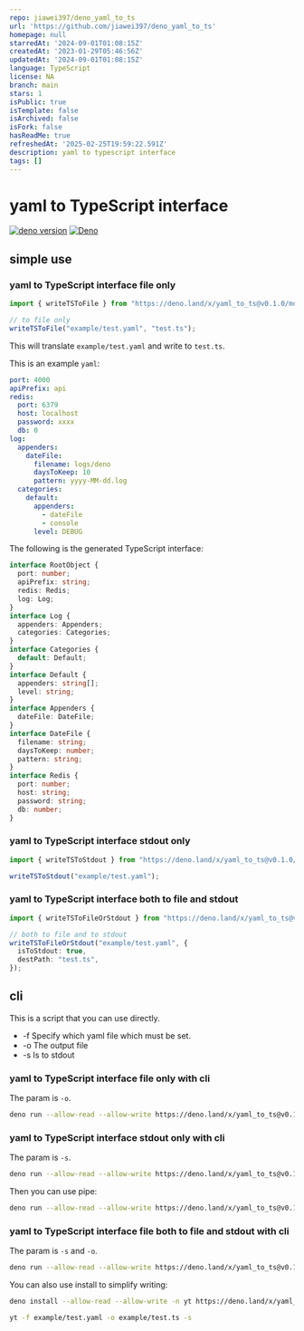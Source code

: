 ```yaml
---
repo: jiawei397/deno_yaml_to_ts
url: 'https://github.com/jiawei397/deno_yaml_to_ts'
homepage: null
starredAt: '2024-09-01T01:08:15Z'
createdAt: '2023-01-29T05:46:56Z'
updatedAt: '2024-09-01T01:08:15Z'
language: TypeScript
license: NA
branch: main
stars: 1
isPublic: true
isTemplate: false
isArchived: false
isFork: false
hasReadMe: true
refreshedAt: '2025-02-25T19:59:22.591Z'
description: yaml to typescript interface
tags: []
---
```


# yaml to TypeScript interface

[![deno version](https://img.shields.io/badge/deno-^1.29.0-blue?logo=deno)](https://github.com/denoland/deno)
[![Deno](https://github.com/jiawei397/deno-oak-nest/actions/workflows/deno.yml/badge.svg)](https://github.com/jiawei397/deno-oak-nest/actions/workflows/deno.yml)

## simple use

### yaml to TypeScript interface file only

```ts
import { writeTSToFile } from "https://deno.land/x/yaml_to_ts@v0.1.0/mod.ts";

// to file only
writeTSToFile("example/test.yaml", "test.ts");
```

This will translate `example/test.yaml` and write to `test.ts`.

This is an example `yaml`:

```yaml
port: 4000
apiPrefix: api
redis:
  port: 6379
  host: localhost
  password: xxxx
  db: 0
log:
  appenders:
    dateFile:
      filename: logs/deno
      daysToKeep: 10
      pattern: yyyy-MM-dd.log
  categories:
    default:
      appenders:
        - dateFile
        - console
      level: DEBUG
```

The following is the generated TypeScript interface:

```ts
interface RootObject {
  port: number;
  apiPrefix: string;
  redis: Redis;
  log: Log;
}
interface Log {
  appenders: Appenders;
  categories: Categories;
}
interface Categories {
  default: Default;
}
interface Default {
  appenders: string[];
  level: string;
}
interface Appenders {
  dateFile: DateFile;
}
interface DateFile {
  filename: string;
  daysToKeep: number;
  pattern: string;
}
interface Redis {
  port: number;
  host: string;
  password: string;
  db: number;
}
```

### yaml to TypeScript interface stdout only

```ts
import { writeTSToStdout } from "https://deno.land/x/yaml_to_ts@v0.1.0/mod.ts";

writeTSToStdout("example/test.yaml");
```

### yaml to TypeScript interface both to file and stdout

```ts
import { writeTSToFileOrStdout } from "https://deno.land/x/yaml_to_ts@v0.1.0/mod.ts";

// both to file and to stdout
writeTSToFileOrStdout("example/test.yaml", {
  isToStdout: true,
  destPath: "test.ts",
});
```

## cli

This is a script that you can use directly.

- -f Specify which yaml file which must be set.
- -o The output file
- -s Is to stdout

### yaml to TypeScript interface file only with cli

The param is `-o`.

```bash
deno run --allow-read --allow-write https://deno.land/x/yaml_to_ts@v0.1.0/cli.ts -f example/test.yaml -o example/test.ts
```

### yaml to TypeScript interface stdout only with cli

The param is `-s`.

```bash
deno run --allow-read --allow-write https://deno.land/x/yaml_to_ts@v0.1.0/cli.ts -f example/test.yaml -s
```

Then you can use pipe:

```bash
deno run --allow-read --allow-write https://deno.land/x/yaml_to_ts@v0.1.0/cli.ts -f example/test.yaml -s > aa.ts
```

### yaml to TypeScript interface file both to file and stdout with cli

The param is `-s` and `-o`.

```bash
deno run --allow-read --allow-write https://deno.land/x/yaml_to_ts@v0.1.0/cli.ts -f example/test.yaml -o example/test.ts -s
```

You can also use install to simplify writing:

```bash
deno install --allow-read --allow-write -n yt https://deno.land/x/yaml_to_ts@v0.1.0/cli.ts 

yt -f example/test.yaml -o example/test.ts -s
```
